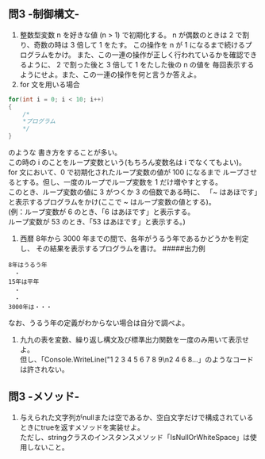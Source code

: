 ﻿## 問3 -制御構文-
1. 整数型変数 n を好きな値 (n > 1) で初期化する。
n が偶数のときは 2 で割り、奇数の時は 3 倍して 1 をたす。
この操作を n が 1 になるまで続けるプログラムをかけ。
また、この一連の操作が正しく行われているかを確認できるように、
2 で割った後と 3 倍して 1 をたした後の n の値を
毎回表示するようにせよ。また、この一連の操作を何と言うか答えよ。
1. for 文を用いる場合
```csharp
for(int i = 0; i < 10; i++)
{
    /*
    *プログラム
    */
}  
```
のような
書き方をすることが多い。  
この時の i のことをループ変数という(もちろん変数名は i でなくてもよい)。  
for 文において、0 で初期化されたループ変数の値が 100 になるまで
ループさせるとする。但し、一度のループでループ変数を 1 だけ増やすとする。  
このとき、ループ変数の値に 3 がつくか 3 の倍数である時に、
「~ はあほです」と表示するプログラムをかけ(ここで ~ はループ変数の値とする)。  
 (例：ループ変数が 6 のとき、「6 はあほです」と表示する。  
 ループ変数が 53 のとき、「53 はあほです」と表示する。)
1. 西暦 8年から 3000 年までの間で、各年がうるう年であるかどうかを判定し、
その結果を表示するプログラムを書け。
#####出力例
```
8年はうるう年
　・
15年は平年
　・
　・
3000年は・・・
```
なお、うるう年の定義がわからない場合は自分で調べよ。
1. 九九の表を変数、繰り返し構文及び標準出力関数を一度のみ用いて表示せよ。  
但し、「Console.WriteLine("1 2 3 4 5 6 7 8 9\n2 4 6 8...」のようなコードは許されない。

## 問3 -メソッド-
1. 与えられた文字列がnullまたは空であるか、空白文字だけで構成されているときにtrueを返すメソッドを実装せよ。  
ただし、stringクラスのインスタンスメソッド「IsNullOrWhiteSpace」は使用しないこと。
